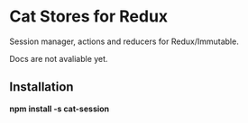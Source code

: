 # Cat Stores for Redux

Session manager, actions and reducers for Redux/Immutable.

Docs are not avaliable yet.


## Installation

__npm install -s cat-session__

